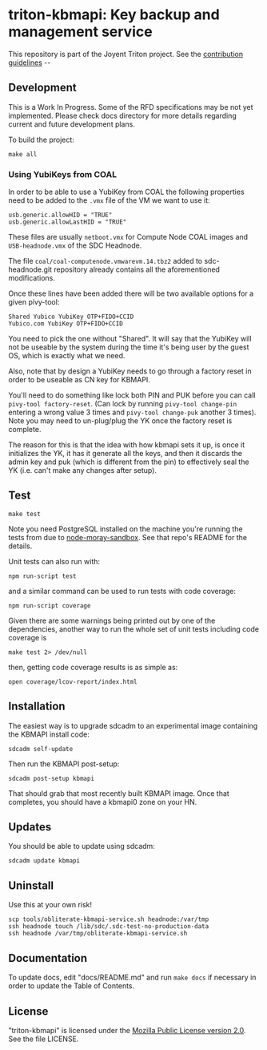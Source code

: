 <!--
    This Source Code Form is subject to the terms of the Mozilla Public
    License, v. 2.0. If a copy of the MPL was not distributed with this
    file, You can obtain one at http://mozilla.org/MPL/2.0/.
-->

<!--
    Copyright 2020 Joyent, Inc.
-->

# triton-kbmapi: Key backup and management service

This repository is part of the Joyent Triton project. See the [contribution
guidelines](https://github.com/joyent/triton/blob/master/CONTRIBUTING.md) --

## Development

This is a Work In Progress. Some of the RFD specifications may be not
yet implemented. Please check docs directory for more details regarding
current and future development plans.

To build the project:

    make all

### Using YubiKeys from COAL

In order to be able to use a YubiKey from COAL the following properties need
to be added to the `.vmx` file of the VM we want to use it:

```
usb.generic.allowHID = "TRUE"
usb.generic.allowLastHID = "TRUE"
```

These files are usually `netboot.vmx` for Compute Node COAL images and
`USB-headnode.vmx` of the SDC Headnode.

The file `coal/coal-computenode.vmwarevm.14.tbz2` added to sdc-headnode.git
repository already contains all the aforementioned modifications.

Once these lines have been added there will be two available options for a
given pivy-tool:

```
Shared Yubico YubiKey OTP+FIDO+CCID
Yubico.com YubiKey OTP+FIDO+CCID
```

You need to pick the one without "Shared". It will say that the YubiKey will
not be useable by the system during the time it's being user by the guest OS,
which is exactly what we need.

Also, note that by design a YubiKey needs to go through a factory reset in
order to be useable as CN key for KBMAPI.

You'll need to do something like lock both PIN and PUK before you can call
`pivy-tool factory-reset`. (Can lock by running `pivy-tool change-pin` entering
a wrong value 3 times and `pivy-tool change-puk` another 3 times). Note you
may need to un-plug/plug the YK once the factory reset is complete.

The reason for this is that the idea with how kbmapi sets it up, is once it
initializes the YK, it has it generate all the keys, and then it discards the
admin key and puk (which is different from the pin) to effectively seal the YK
(i.e. can't make any changes after setup).

## Test

    make test

Note you need PostgreSQL installed on the machine you're running the tests from
due to [node-moray-sandbox](https://github.com/joyent/node-moray-sandbox). See
that repo's README for the details.

Unit tests can also run with:

    npm run-script test

and a similar command can be used to run tests with code coverage:

    npm run-script coverage

Given there are some warnings being printed out by one of the dependencies,
another way to run the whole set of unit tests including code coverage is

    make test 2> /dev/null

then, getting code coverage results is as simple as:

    open coverage/lcov-report/index.html

## Installation

The easiest way is to upgrade sdcadm to an experimental image containing the
KBMAPI install code:

    sdcadm self-update

Then run the KBMAPI post-setup:

    sdcadm post-setup kbmapi

That should grab that most recently built KBMAPI image.  Once that completes,
you should have a kbmapi0 zone on your HN.

## Updates

You should be able to update using sdcadm:

    sdcadm update kbmapi

## Uninstall

Use this at your own risk!

    scp tools/obliterate-kbmapi-service.sh headnode:/var/tmp
    ssh headnode touch /lib/sdc/.sdc-test-no-production-data
    ssh headnode /var/tmp/obliterate-kbmapi-service.sh

## Documentation

To update docs, edit "docs/README.md" and run `make docs` if necessary in order
to update the Table of Contents.

## License

"triton-kbmapi" is licensed under the
[Mozilla Public License version 2.0](http://mozilla.org/MPL/2.0/).
See the file LICENSE.
